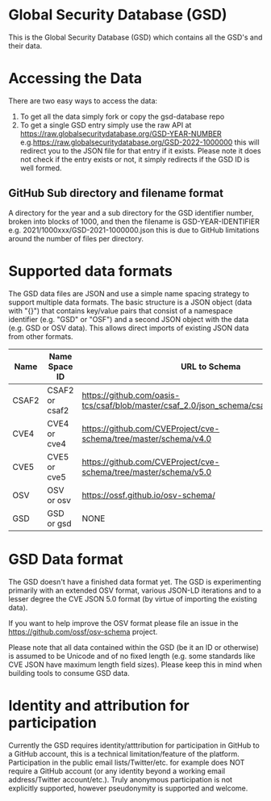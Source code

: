 # Global Security Database (GSD)

This is the Global Security Database (GSD) which contains all the GSD's and their data.

# Accessing the Data

There are two easy ways to access the data:

1. To get all the data simply fork or copy the gsd-database repo
2. To get a single GSD entry simply use the raw API at https://raw.globalsecuritydatabase.org/GSD-YEAR-NUMBER e.g.https://raw.globalsecuritydatabase.org/GSD-2022-1000000 this will redirect you to the JSON file for that entry if it exists. Please note it does not check if the entry exists or not, it simply redirects if the GSD ID is well formed.

## GitHub Sub directory and filename format

A directory for the year and a sub directory for the GSD identifier number, broken into blocks of 1000, and then the filename is GSD-YEAR-IDENTIFIER e.g. 2021/1000xxx/GSD-2021-1000000.json this is due to GitHub limitations around the number of files per directory.

# Supported data formats

The GSD data files are JSON and use a simple name spacing strategy to support multiple data formats. The basic structure is a JSON object (data with "{}") that contains key/value pairs that consist of a namespace identifier (e.g. "GSD" or "OSF") and a second JSON object with the data (e.g. GSD or OSV data). This allows direct imports of existing JSON data from other formats.

| Name | Name Space ID | URL to Schema |
| ---- |---------------| --------------|
| CSAF2 | CSAF2 or csaf2 | https://github.com/oasis-tcs/csaf/blob/master/csaf_2.0/json_schema/csaf_json_schema.json |
| CVE4 | CVE4 or cve4 | https://github.com/CVEProject/cve-schema/tree/master/schema/v4.0 |
| CVE5 | CVE5 or cve5 | https://github.com/CVEProject/cve-schema/tree/master/schema/v5.0 |
| OSV | OSV or osv | https://ossf.github.io/osv-schema/ |
| GSD | GSD or gsd | NONE |

# GSD Data format

The GSD doesn't have a finished data format yet. The GSD is experimenting primarily with an extended OSV format, various JSON-LD iterations and to a lesser degree the CVE JSON 5.0 format (by virtue of importing the existing data). 

If you want to help improve the OSV format please file an issue in the https://github.com/ossf/osv-schema project.

Please note that all data contained within the GSD (be it an ID or otherwise) is assumed to be Unicode and of no fixed length (e.g. some standards like CVE JSON have maximum length field sizes). Please keep this in mind when building tools to consume GSD data.

# Identity and attribution for participation

Currently the GSD requires identity/atttribution for participation in GitHub to a GitHub account, this is a technical limitation/feature of the platform. Participation in the public email lists/Twitter/etc. for example does NOT require a GitHub account (or any identity beyond a working email address/Twitter account/etc.). Truly anonymous participation is not explicitly supported, however pseudonymity is supported and welcome.
